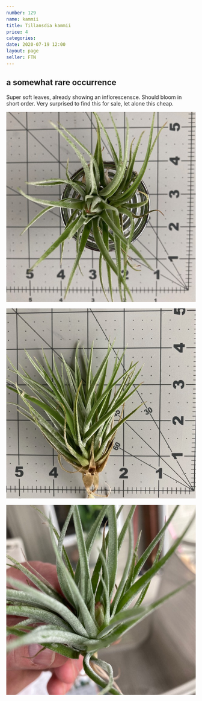 ```yaml
---
number: 129
name: kammii
title: Tillansdia kammii
price: 4
categories:
date: 2020-07-19 12:00
layout: page
seller: FTN
---
```

## a somewhat rare occurrence

Super soft leaves, already showing an inflorescensce. Should bloom in short order. Very surprised to find this for sale, let alone this cheap.

!["Tillandsia kammii"](/i/IMG_0384.jpeg "Tillandsia kammii")

!["Tillandsia kammii"](/i/IMG_0385.jpeg "Tillandsia kammii")

!["Tillandsia kammii"](/i/IMG_0386.jpeg "Tillandsia kammii")
